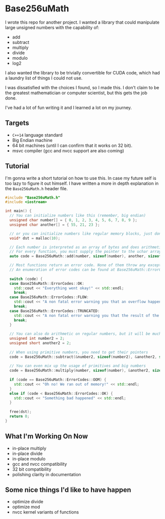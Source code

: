 # Base256uMath

I wrote this repo for another project.
I wanted a library that could manipulate large unsigned numbers with the capability of:
- add
- subtract
- multiply
- divide
- modulo
- log2

I also wanted the library to be trivially convertible for CUDA code, which had a laundry list of things I could not use.

I was dissatisfied with the choices I found, so I made this. I don't claim to be the greatest mathematician or computer scientist, but this gets the job done.

I've had a lot of fun writing it and I learned a lot on my journey.

## Targets
- `C++14` language standard
- Big Endian machine
- 64 bit machines (until I can confirm that it works on 32 bit).
- msvc compiler (gcc and nvcc support are also coming)

## Tutorial
I'm gonna write a short tutorial on how to use this. In case my future self is too lazy to figure it out himself.
I have written a more in depth explanation in the `Base256uMath.h` header file.

```c++
#include "Base256uMath.h"
#include <iostream>

int main() {
  // You can initialize numbers like this (remember, big endian)
  unsigned char number[] = { 0, 1, 2, 3, 4, 5, 6, 7, 8, 9 };
  unsigned char another[] = { 55, 21, 23 };

  // or you can initialize numbers like regular memory blocks, just don't forget to delete them afterwards
  void* dst = malloc(10);

  // Each number is interpreted as an array of bytes and does arithmetic on them in base 256.
  // For every function, you must supply the pointer to the uchar array and the size of it.
  auto code = Base256uMath::add(number, sizeof(number), another, sizeof(another), dst, 10);

  // Most functions return an error code. None of them throw any exceptions.
  // An enumeration of error codes can be found at Base256uMath::ErrorCodes
  
  switch (code) {
  case Base256uMath::ErrorCodes::OK:
    std::cout << "Everything went okay!" << std::endl;
    break;
  case Base256uMath::ErrorCodes::FLOW:
    std::cout << "A non fatal error warning you that an overflow happened." << std::endl;
    break;
  case Base256uMath::ErrorCodes::TRUNCATED:
    std::cout << "A non fatal error warning you that the result of the operation *may* be truncated." << std::endl;
    break;
  }
  
  // You can also do arithmetic on regular numbers, but it will be much slower than normal arithmetic
  unsigned int number2 = 2;
  unsigned short another2 = 2;
  
  // When using primitive numbers, you need to get their pointers
  code = Base256uMath::subtract(&number2, sizeof(number2), &another2, sizeof(another2), dst, 10);
  
  // You can even mix up the usage of primitives and big numbers
  code = Base256uMath::multiply(number, sizeof(number), &another2, sizeof(another2), dst, 10);
  
  if (code == Base256uMath::ErrorCodes::OOM) {
    std::cout << "Oh no! We ran out of memory!" << std::endl;
  }
  else if (code < Base256uMath::ErrorCodes::OK) {
    std::cout << "Something bad happened" << std::endl;
  }
  
  free(dst);
  return 0;
}
```

## What I'm Working On Now
- in-place multiply
- in-place divide
- in-place modulo
- gcc and nvcc compatibility
- 32 bit compatibility
- polishing clarity in documentation

## Some nice things I'd like to have happen
- optimize divide
- optimize mod
- nvcc kernel variants of functions

